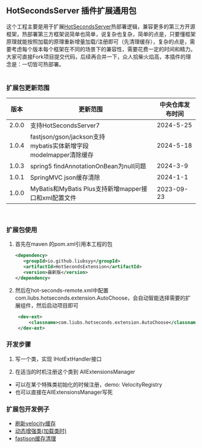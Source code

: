 

## HotSecondsServer 插件扩展通用包

这个工程主要是用于扩展[HotSecondsServer](https://github.com/Liubsyy/HotSecondsIDEA)热部署逻辑，兼容更多的第三方开源框架，热部署第三方框架说简单也简单，说复杂也复杂，简单的点是，只要懂框架原理就能按照加载的原理重新增量加载/注册即可（先清理缓存），复杂的点是，需要考虑每个版本每个框架在不同的场景下的兼容性，需要花费一定的时间和精力。大家可直接Fork项目提交代码，后续再合并一下，众人拾柴火焰高，本插件的理念是：一切皆可热部署。
<br><br>

### 扩展包更新范围
| 版本             | 更新范围                                         |中央仓库发布时间|
|-----------------|--------------------------------------------------|-----------------|
| 2.0.0           | 支持HotSecondsServer7 |2024-5-25|
| 1.0.4           | fastjson/gson/jackson支持 <br> mybatis实体新增字段 <br> modelmapper清除缓存 |2024-5-18|
| 1.0.3           | spring5 findAnnotationOnBean为null问题 |2024-3-9|
| 1.0.1           | SpringMVC json缓存清除 |2024-1-1|
| 1.0.0           | MyBatis和MyBatis Plus支持新增mapper接口和xml配置文件 |2023-09-23|

<br>

### 扩展包使用


1. 首先在maven 的pom.xml引用本工程的包
   ```xml
   <dependency>
      <groupId>io.github.liubsyy</groupId>
      <artifactId>HotSecondsExtension</artifactId>
      <version>最新版</version>
   </dependency>
   ```

2. 然后在hot-seconds-remote.xml中配置 com.liubs.hotseconds.extension.AutoChoose，会自动智能选择需要的扩展组件，然后启动项目即可
   ```xml
    <dev-ext>
        <classname>com.liubs.hotseconds.extension.AutoChoose</classname>
    </dev-ext>
   ```




### 开发步骤

1. 写一个类，实现 IHotExtHandler接口

2. 在适当的时机注册这个类到 AllExtensionsManager
 
 - 可以在某个特殊类初始化的时候注册，demo: VelocityRegistry
 - 也可以直接在AllExtensionsManager写死

### 扩展包开发例子

- [刷新velocity缓存](https://github.com/Liubsyy/HotSecondsExtension/blob/master/doc/%E5%86%99%E6%89%A9%E5%B1%95%E5%8C%85%E4%BE%8B%E5%AD%90.md)
- [动态增强类(加载类时)](./src/main/java/com/liubs/hotseconds/extension/transform/demo/TransformDemo.java)
- [fastjson缓存清理](./src/main/java/com/liubs/hotseconds/extension/transform/registry/FastJsonRegistry.java)



